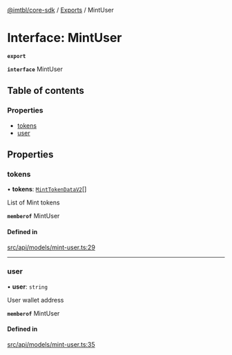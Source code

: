 [@imtbl/core-sdk](../README.md) / [Exports](../modules.md) / MintUser

# Interface: MintUser

**`export`** 

**`interface`** MintUser

## Table of contents

### Properties

- [tokens](MintUser.md#tokens)
- [user](MintUser.md#user)

## Properties

### tokens

• **tokens**: [`MintTokenDataV2`](MintTokenDataV2.md)[]

List of Mint tokens

**`memberof`** MintUser

#### Defined in

[src/api/models/mint-user.ts:29](https://github.com/immutable/imx-core-sdk/blob/7204457/src/api/models/mint-user.ts#L29)

___

### user

• **user**: `string`

User wallet address

**`memberof`** MintUser

#### Defined in

[src/api/models/mint-user.ts:35](https://github.com/immutable/imx-core-sdk/blob/7204457/src/api/models/mint-user.ts#L35)
